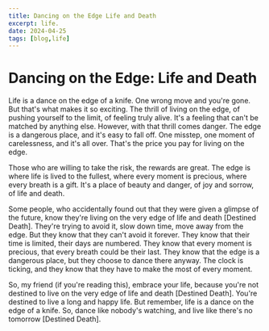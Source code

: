 ```yaml
---
title: Dancing on the Edge Life and Death
excerpt: life.
date: 2024-04-25
tags: [blog,life]
---
```


# Dancing on the Edge: Life and Death

Life is a dance on the edge of a knife. One wrong move and you're gone. But that's what makes it so exciting. The thrill of living on the edge, of pushing yourself to the limit, of feeling truly alive. It's a feeling that can't be matched by anything else. However, with that thrill comes danger. The edge is a dangerous place, and it's easy to fall off. One misstep, one moment of carelessness, and it's all over. That's the price you pay for living on the edge.

<p id="excerpt">
Those who are willing to take the risk, the rewards are great. The edge is where life is lived to the fullest, where every moment is precious, where every breath is a gift. It's a place of beauty and danger, of joy and sorrow, of life and death.
</p>

Some people, who accidentally found out that they were given a glimpse of the future, know they're living on the very edge of life and death [Destined Death]. They're trying to avoid it, slow down time, move away from the edge. But they know that they can't avoid it forever. They know that their time is limited, their days are numbered. They know that every moment is precious, that every breath could be their last. They know that the edge is a dangerous place, but they choose to dance there anyway. The clock is ticking, and they know that they have to make the most of every moment.

So, my friend (if you're reading this), embrace your life, because you're not destined to live on the very edge of life and death [Destined Death]. You're destined to live a long and happy life. But remember, life is a dance on the edge of a knife. So, dance like nobody's watching, and live like there's no tomorrow [Destined Death].

<article>
  <time class="published" datetime="2024-04-25 22:00:00"></time>
</article>